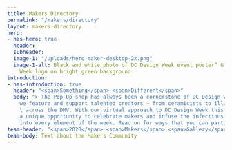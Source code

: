 ```yaml
---
title: Makers Directory
permalink: "/makers/directory"
layout: makers-directory
hero:
- has-hero: true
  header: 
  subheader: 
  image-1: "/uploads/hero-maker-desktop-2x.png"
  image-1-alt: Black and white photo of DC Design Week event poster” & “DC Design
    Week logo on bright green background
introduction:
- has-introduction: true
  header: "<span>Something</span> <span>Different</span>"
  body: "> The Pop-Up shop has always been a cornerstone of DC Design Week. It’s how
    we feature and support talented creators – from ceramicists to illustrators –
    \ across the DMV. With our virtual approach to DC Design Week this year comes
    a unique opportunity to celebrate makers and infuse the infectious DIY energy
    into every element of the week. Read on for ways that you can participate!"
team-header: "<span>2020</span> <span>Makers</span> <span>Gallery</span>"
team-body: Text about the Makers Community
---
```


